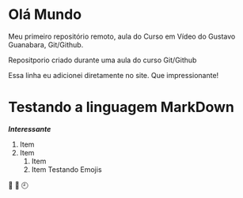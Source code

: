 # Olá Mundo
Meu primeiro repositório remoto, aula do Curso em Vídeo do Gustavo Guanabara, Git/Github.

Repositporio criado durante uma aula do curso Git/Github

Essa linha eu adicionei diretamente no site. Que impressionante!


# Testando a linguagem MarkDown
***Interessante***

1. Item
2. Item
   1. Item
   1. Item
Testando Emojis

🖖
🥇
🕘
